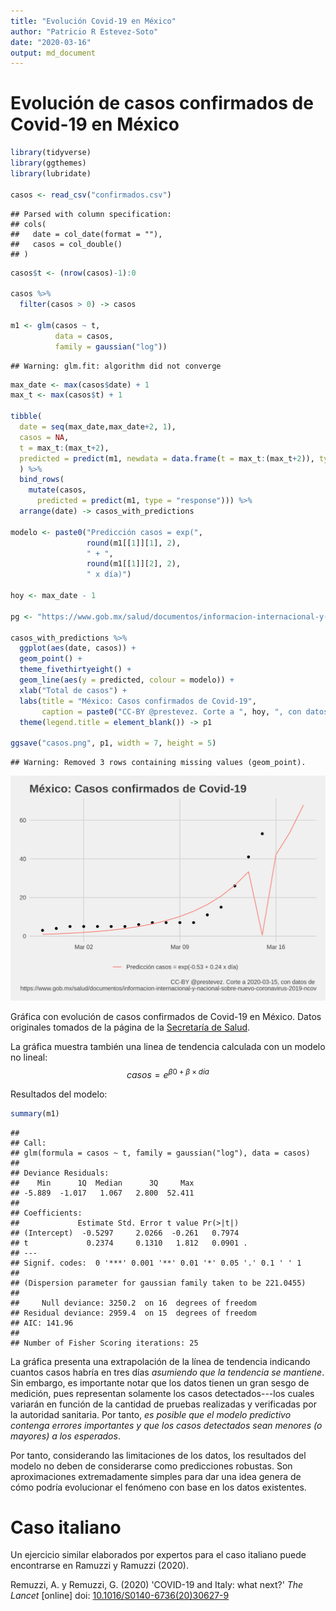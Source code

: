 ```yaml
---
title: "Evolución Covid-19 en México"
author: "Patricio R Estevez-Soto"
date: "2020-03-16"
output: md_document
---
```


# Evolución de casos confirmados de Covid-19 en México


```r
library(tidyverse)
library(ggthemes)
library(lubridate)

casos <- read_csv("confirmados.csv")
```

```
## Parsed with column specification:
## cols(
##   date = col_date(format = ""),
##   casos = col_double()
## )
```

```r
casos$t <- (nrow(casos)-1):0

casos %>%
  filter(casos > 0) -> casos

m1 <- glm(casos ~ t, 
          data = casos,
          family = gaussian("log"))
```

```
## Warning: glm.fit: algorithm did not converge
```

```r
max_date <- max(casos$date) + 1
max_t <- max(casos$t) + 1

tibble(
  date = seq(max_date,max_date+2, 1),
  casos = NA,
  t = max_t:(max_t+2),
  predicted = predict(m1, newdata = data.frame(t = max_t:(max_t+2)), type = "response")
  ) %>%
  bind_rows(
    mutate(casos,
      predicted = predict(m1, type = "response"))) %>%
  arrange(date) -> casos_with_predictions

modelo <- paste0("Predicción casos = exp(",
                 round(m1[[1]][1], 2),
                 " + ",
                 round(m1[[1]][2], 2),
                 " x día)")

hoy <- max_date - 1

pg <- "https://www.gob.mx/salud/documentos/informacion-internacional-y-nacional-sobre-nuevo-coronavirus-2019-ncov"

casos_with_predictions %>%
  ggplot(aes(date, casos)) + 
  geom_point() +
  theme_fivethirtyeight() +
  geom_line(aes(y = predicted, colour = modelo)) +
  xlab("Total de casos") + 
  labs(title = "México: Casos confirmados de Covid-19",
       caption = paste0("CC-BY @prestevez. Corte a ", hoy, ", con datos de \n", pg)) +
  theme(legend.title = element_blank()) -> p1

ggsave("casos.png", p1, width = 7, height = 5)
```

```
## Warning: Removed 3 rows containing missing values (geom_point).
```


![](casos.png)

Gráfica con evolución de casos confirmados de Covid-19 en México. Datos originales tomados de la página de la [Secretaría de Salud](https://www.gob.mx/salud/documentos/informacion-internacional-y-nacional-sobre-nuevo-coronavirus-2019-ncov). 

La gráfica muestra también una linea de tendencia calculada con un modelo no lineal:
$$
casos = e^{\beta0 + \beta \times día}
$$

Resultados del modelo:


```r
summary(m1)
```

```
## 
## Call:
## glm(formula = casos ~ t, family = gaussian("log"), data = casos)
## 
## Deviance Residuals: 
##    Min      1Q  Median      3Q     Max  
## -5.889  -1.017   1.067   2.800  52.411  
## 
## Coefficients:
##             Estimate Std. Error t value Pr(>|t|)  
## (Intercept)  -0.5297     2.0266  -0.261   0.7974  
## t             0.2374     0.1310   1.812   0.0901 .
## ---
## Signif. codes:  0 '***' 0.001 '**' 0.01 '*' 0.05 '.' 0.1 ' ' 1
## 
## (Dispersion parameter for gaussian family taken to be 221.0455)
## 
##     Null deviance: 3250.2  on 16  degrees of freedom
## Residual deviance: 2959.4  on 15  degrees of freedom
## AIC: 141.96
## 
## Number of Fisher Scoring iterations: 25
```

La gráfica presenta una extrapolación de la línea de tendencia indicando cuantos casos habría en tres días *asumiendo que la tendencia se mantiene*. Sin embargo, es importante notar que los datos tienen un gran sesgo de medición, pues representan solamente los casos detectados---los cuales variarán en función de la cantidad de pruebas realizadas y verificadas por la autoridad sanitaria. Por tanto, *es posible que el modelo predictivo contenga errores importantes y que los casos detectados sean menores (o mayores) a los esperados*.

Por tanto, considerando las limitaciones de los datos, los resultados del modelo no deben de considerarse como predicciones robustas. Son aproximaciones extremadamente simples para dar una idea genera de cómo podría evolucionar el fenómeno con base en los datos existentes.

# Caso italiano

Un ejercicio similar elaborados por expertos para el caso italiano puede encontrarse en Ramuzzi y Ramuzzi (2020).

Remuzzi, A. y Remuzzi, G. (2020) 'COVID-19 and Italy: what next?' *The Lancet* [online] doi: [10.1016/S0140-6736(20)30627-9](https://doi.org/10.1016/S0140-6736(20)30627-9)




